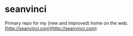 # seanvinci
Primary repo for my (new and improved) home on the web. [http://seanvinci.com](http://seanvinci.com)